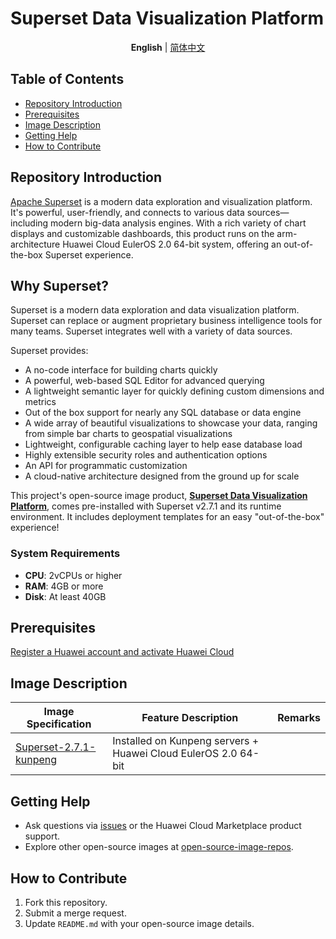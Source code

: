 # Superset Data Visualization Platform

<p align="center">
  <strong>English</strong> | <a href="README_ZH.md">简体中文</a>
</p>

## Table of Contents

- [Repository Introduction](#repository-introduction)
- [Prerequisites](#prerequisites)
- [Image Description](#image-description)
- [Getting Help](#getting-help)
- [How to Contribute](#how-to-contribute)


## Repository Introduction

[Apache Superset](https://github.com/apache/superset) is a modern data exploration and visualization platform. It's powerful, user-friendly, and connects to various data sources—including modern big-data analysis engines. With a rich variety of chart displays and customizable dashboards, this product runs on the arm-architecture Huawei Cloud EulerOS 2.0 64-bit system, offering an out-of-the-box Superset experience.


## Why Superset?

Superset is a modern data exploration and data visualization platform. Superset can replace or augment proprietary business intelligence tools for many teams. Superset integrates well with a variety of data sources.

Superset provides:

- A no-code interface for building charts quickly
- A powerful, web-based SQL Editor for advanced querying
- A lightweight semantic layer for quickly defining custom dimensions and metrics
- Out of the box support for nearly any SQL database or data engine
- A wide array of beautiful visualizations to showcase your data, ranging from simple bar charts to geospatial visualizations
- Lightweight, configurable caching layer to help ease database load
- Highly extensible security roles and authentication options
- An API for programmatic customization
- A cloud-native architecture designed from the ground up for scale

This project's open-source image product, [**Superset Data Visualization Platform**](https://marketplace.huaweicloud.com/intl/hidden/contents/62d4b58f-0335-4385-b078-9aabc9b78555), comes pre-installed with Superset v2.7.1 and its runtime environment. It includes deployment templates for an easy "out-of-the-box" experience!


### System Requirements
- **CPU**: 2vCPUs or higher
- **RAM**: 4GB or more
- **Disk**: At least 40GB


## Prerequisites
[Register a Huawei account and activate Huawei Cloud](https://support.huaweicloud.com/usermanual-account/account_id_001.html)


## Image Description

| Image Specification | Feature Description | Remarks |
|---------------------|---------------------|---------|
| [Superset-2.7.1-kunpeng](https://github.com/HuaweiCloudDeveloper/superset-image/tree/Superset-2.7.1-kunpeng) | Installed on Kunpeng servers + Huawei Cloud EulerOS 2.0 64-bit | |


## Getting Help
- Ask questions via [issues](https://github.com/HuaweiCloudDeveloper/redis-image/issues) or the Huawei Cloud Marketplace product support.
- Explore other open-source images at [open-source-image-repos](https://github.com/HuaweiCloudDeveloper/open-source-image-repos).


## How to Contribute
1. Fork this repository.
2. Submit a merge request.
3. Update `README.md` with your open-source image details.

